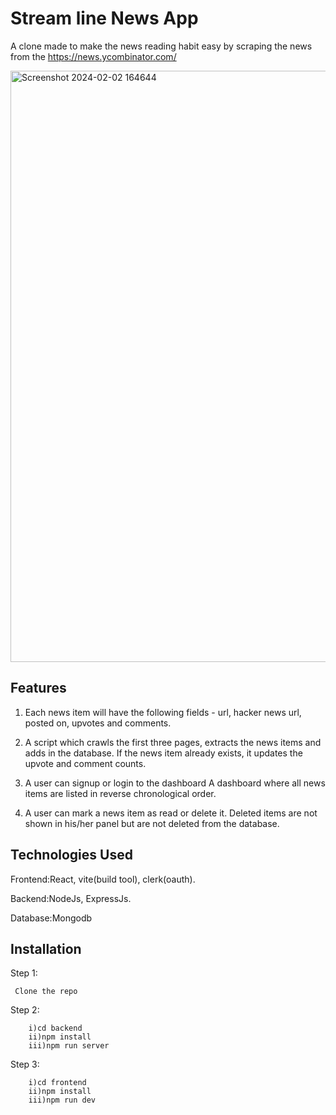
# Stream line News App

A clone made to make the news reading habit easy by scraping the news from the https://news.ycombinator.com/ 

<img width="946" alt="Screenshot 2024-02-02 164644" src="https://github.com/Tarun222999/stream_line_news/assets/111749548/a7f8db65-b85a-4829-8083-6149e0801a0b">

## Features
1) Each news item will have the following fields - url, hacker news url, posted on, upvotes and comments. 

2) A script which crawls the first three pages, extracts the news items and adds in the database. If the news item already exists, it updates the upvote and comment counts.

3) A user can signup or login to the dashboard
A dashboard where all news items are listed in reverse chronological order.

4) A user can mark a news item as read or delete it. Deleted items are not shown in his/her panel but are not deleted from the database.
## Technologies Used
Frontend:React, vite(build tool), clerk(oauth).

Backend:NodeJs, ExpressJs.

Database:Mongodb


## Installation
Step 1:
     
     Clone the repo

Step 2: 
        
        i)cd backend
        ii)npm install 
        iii)npm run server

Step 3:
        
        i)cd frontend
        ii)npm install 
        iii)npm run dev




         
